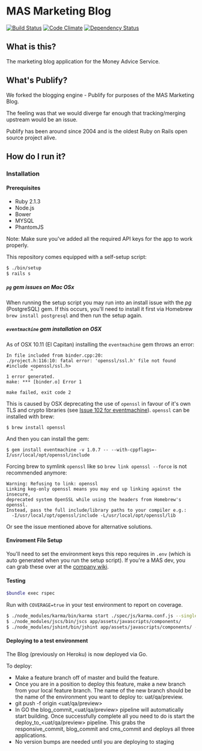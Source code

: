 # MAS Marketing Blog

[![Build Status](https://travis-ci.org/moneyadviceservice/publify.png)](https://travis-ci.org/moneyadviceservice/publify)
[![Code Climate](https://codeclimate.com/github/moneyadviceservice/publify.png)](https://codeclimate.com/github/moneyadviceservice/publify)
[![Dependency Status](https://gemnasium.com/moneyadviceservice/publify.png)](https://gemnasium.com/moneyadviceservice/publify)

## What is this?

The marketing blog application for the Money Advice Service.

## What's Publify?

We forked the blogging engine - Publify for purposes of the MAS Marketing Blog.

The feeling was that we would diverge far enough that tracking/merging upstream would be an issue.

Publify has been around since 2004 and is the oldest Ruby on Rails open source project alive.

## How do I run it?

### Installation

#### Prerequisites

- Ruby 2.1.3
- Node.js
- Bower
- MYSQL
- PhantomJS

Note: Make sure you've added all the required API keys for the app to work properly.

This repository comes equipped with a self-setup script:

```bash
$ ./bin/setup
$ rails s
```
##### `pg` gem issues on Mac OSx

When running the setup script you may run into an install issue with the *pg* (PostgreSQL) gem. If this occurs, you'll need to install it first via Homebrew `brew install postgresql` and then run the setup again.

##### `eventmachine` gem installation on OSX

As of OSX 10.11 (El Capitan) installing the `eventmachine` gem throws an error:

    In file included from binder.cpp:20:
    ./project.h:116:10: fatal error: 'openssl/ssl.h' file not found
    #include <openssl/ssl.h>
             ^
    1 error generated.
    make: *** [binder.o] Error 1

    make failed, exit code 2

This is caused by OSX deprecating the use of `openssl` in favour of
it's own TLS and crypto libraries (see
[Issue 102 for eventmachine](https://github.com/eventmachine/eventmachine/issues/602)). `openssl`
can be installed with brew:

    $ brew install openssl

And then you can install the gem:

    $ gem install eventmachine -v 1.0.7 -- --with-cppflags=-I/usr/local/opt/openssl/include

Forcing brew to symlink `openssl` like so  `brew link openssl --force` is not recommended anymore:

    Warning: Refusing to link: openssl
    Linking keg-only openssl means you may end up linking against the insecure,
    deprecated system OpenSSL while using the headers from Homebrew's openssl.
    Instead, pass the full include/library paths to your compiler e.g.:
      -I/usr/local/opt/openssl/include -L/usr/local/opt/openssl/lib

Or see the issue mentioned above for alternative solutions.

#### Enviroment File Setup

You'll need to set the environment keys this repo requires in `.env` (which is auto generated when you run the setup script). If you're a MAS dev, you can grab these over at the [company wiki](https://moneyadviceserviceuk.atlassian.net/wiki/display/DEV/Marketing+Blog+Repo+Credentials).

#### Testing

```bash
$bundle exec rspec
```

Run with `COVERAGE=true` in your test environment to report on coverage.

```bash
$ ./node_modules/karma/bin/karma start ./spec/js/karma.conf.js --single-run
$ ./node_modules/jscs/bin/jscs app/assets/javascripts/components/
$ ./node_modules/jshint/bin/jshint app/assets/javascripts/components/ --config .jshintrc
```


#### Deploying to a test environment

The Blog (previously on Heroku) is now deployed via Go.

To deploy:
- Make a feature branch off of master and build the feature.
- Once you are in a position to deploy this feature, make a new branch from your local feature branch. The name of the new branch should be the name of the environment you want to deploy to: uat/qa/preview.
- git push -f origin <uat/qa/preview>
- In GO the blog_commit_<uat/qa/preview> pipeline will automatically start building. Once successfully complete all you need to do is start the deploy_to_<uat/qa/preview> pipeline. This grabs the responsive_commit, blog_commit and cms_commit and deploys all three applications.
- No version bumps are needed until you are deploying to staging
